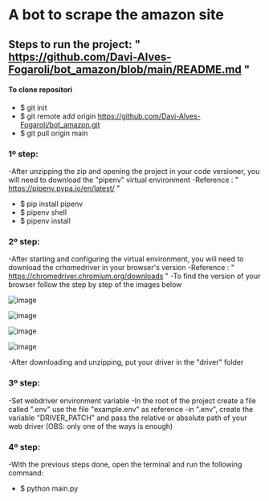 # A bot to scrape the amazon site

## Steps to run the project: " https://github.com/Davi-Alves-Fogaroli/bot_amazon/blob/main/README.md "

#### To clone repositori 
- $ git init 
- $ git remote add origin https://github.com/Davi-Alves-Fogaroli/bot_amazon.git
- $ git pull origin main

### 1º step: 
-After unzipping the zip and opening the project in your code versioner, you will need to download the "pipenv" virtual environment
-Reference : " https://pipenv.pypa.io/en/latest/ "
- $ pip install pipenv
- $ pipenv shell
- $ pipenv install

### 2º step:
-After starting and configuring the virtual environment, you will need to download the crhomedriver in your browser's version
-Reference : " https://chromedriver.chromium.org/downloads "
-To find the version of your browser follow the step by step of the images below

![image](https://user-images.githubusercontent.com/61630258/170256891-c7cdcf28-6f35-4765-891c-64ef388c2182.png)

![image](https://user-images.githubusercontent.com/61630258/170257075-632d6097-9768-41e3-a35e-cc29492da081.png)

![image](https://user-images.githubusercontent.com/61630258/170257175-f8e02982-8de8-4e00-9294-6e04b4496000.png)

![image](https://user-images.githubusercontent.com/61630258/170257210-bcd4bfd1-5c0b-4378-9704-77dd3b7d6fb3.png)

-After downloading and unzipping, put your driver in the "driver" folder

### 3º step:
-Set webdriver environment variable
-In the root of the project create a file called ".env" use the file "example.env" as reference
-in ".env", create the variable "DRIVER_PATCH" and pass the relative or absolute path of your web driver (OBS: only one of the ways is enough)

### 4º step:
-With the previous steps done, open the terminal and run the following command:
- $ python main.py
